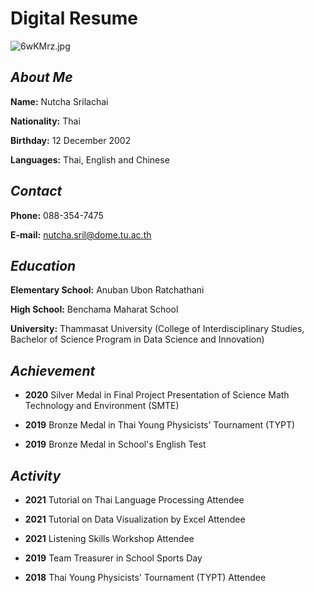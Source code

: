 # Digital Resume

![6wKMrz.jpg](https://sv1.picz.in.th/images/2021/11/26/6wKMrz.jpg)

## ***About Me***

**Name:** Nutcha Srilachai

**Nationality:** Thai

**Birthday:** 12 December 2002

**Languages:** Thai, English and Chinese

## ***Contact***

**Phone:** 088-354-7475

**E-mail:** nutcha.sril@dome.tu.ac.th

## ***Education***

**Elementary School:** Anuban Ubon Ratchathani

**High School:** Benchama Maharat School

**University:** Thammasat University (College of Interdisciplinary Studies, Bachelor of Science Program in Data Science and Innovation)

## ***Achievement***

* **2020** Silver Medal in Final Project Presentation of Science Math Technology and Environment (SMTE)

* **2019** Bronze Medal in Thai Young Physicists' Tournament (TYPT)

* **2019** Bronze Medal in School's English Test

## ***Activity***

* **2021** Tutorial on Thai Language Processing Attendee

* **2021** Tutorial on Data Visualization by Excel Attendee

* **2021** Listening Skills Workshop Attendee

* **2019** Team Treasurer in School Sports Day

* **2018** Thai Young Physicists' Tournament (TYPT) Attendee

